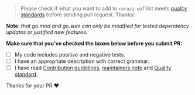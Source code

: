 > Please check if what you want to add to `coraza-waf` list meets [quality standards](https://github.com/jptosso/coraza-waf/blob/master/CONTRIBUTING.md#quality-standards) before sending pull request. Thanks!

**Note**: _that go.mod and go.sum can only be modified for tested dependency updates or justified new features._

**Make sure that you've checked the boxes below before you submit PR:**

- [ ] My code includes positive and negative tests.
- [ ] I have an appropriate description with correct grammar.
- [ ] I have read [Contribution guidelines](https://github.com/jptosso/coraza-waf/blob/master/CONTRIBUTING.md#contribution-guidelines), [maintainers note](https://github.com/jptosso/coraza-waf/blob/master/CONTRIBUTING.md#maintainers) and [Quality standard](https://github.com/jptosso/coraza-waf/blob/master/CONTRIBUTING.md#quality-standards).

Thanks for your PR :heart: